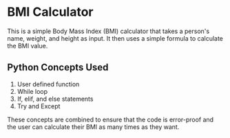 # BMI Calculator
This is a simple Body Mass Index (BMI) calculator that takes a person's name, weight, and height as input. It then uses a simple formula to calculate the BMI value.
## Python Concepts Used
1. User defined function
2. While loop
3. If, elif, and else statements
4. Try and Except

These concepts are combined to ensure that the code is error-proof and the user can calculate their BMI as many times as they want.
